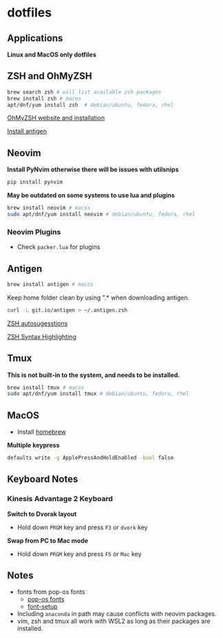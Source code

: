 # dotfiles

## Applications

**Linux and MacOS only dotfiles**

## ZSH and OhMyZSH

```bash
brew search zsh # will list available zsh packages
brew install zsh # macos
apt/dnf/yum install zsh  # debian/ubuntu, fedora, rhel
```

[OhMyZSH website and installation](https://ohmyz.sh/)

[Install antigen](https://github.com/zsh-users/antigen)

## Neovim

**Install PyNvim otherwise there will be issues with utilsnips**

```bash
pip install pynvim
```

**May be outdated on some systems to use lua and plugins**

```bash
brew install neovim # macos
sudo apt/dnf/yum install neovim # debian/ubuntu, fedora, rhel
```
### Neovim Plugins

- Check `packer.lua` for plugins

## Antigen

```bash
brew install antigen # macos
```

Keep home folder clean by using ".* when downloading antigen.

```bash
curl -L git.io/antigen > ~/.antigen.zsh
```

[ZSH autosugesstions](https://github.com/zsh-users/zsh-autosuggestions)

[ZSH Syntax Highlighting](https://github.com/zsh-users/zsh-syntax-highlighting)

## Tmux

**This is not built-in to the system, and needs to be installed.**

```bash
brew install tmux # macos
sudo apt/dnf/yum install tmux # debian/ubuntu, fedora, rhel
```

## MacOS

- Install [homebrew](https://brew.sh/)

**Multiple keypress**

```bash
defaults write -g ApplePressAndHoldEnabled -bool false
```

## Keyboard Notes

### Kinesis Advantage 2 Keyboard

**Switch to Dvorak layout**
- Hold down `PRGM` key and press `F3` or `dvork` key

**Swap from PC to Mac mode**
- Hold down `PRGM` key and press `F5` or `Mac` key


## Notes

- fonts from pop-os fonts
  - [pop-os fonts](https://github.com/pop-os/fonts)
  - [font-setup](https://shkspr.mobi/blog/2020/05/configuring-pop_os/)
- Including `anaconda` in path may cause conflicts with neovim packages.
- vim, zsh and tmux all work with WSL2 as long as their packages are installed.
